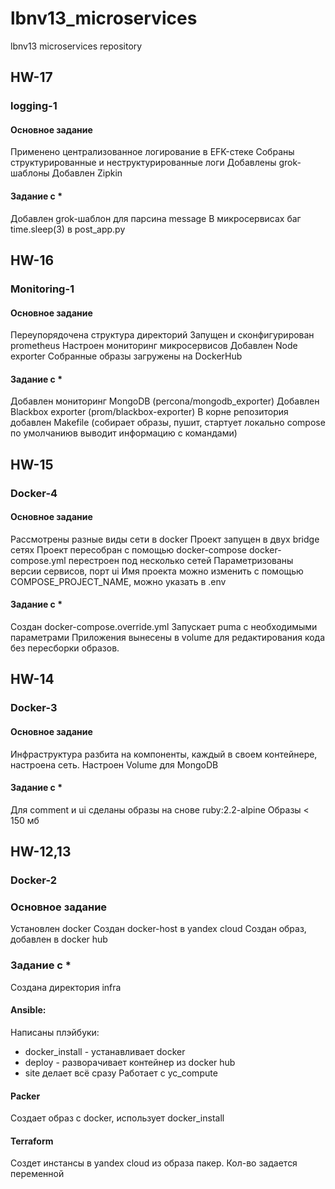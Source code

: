 # lbnv13_microservices
lbnv13 microservices repository

## HW-17
### logging-1
#### Основное задание
Применено централизованное логирование в EFK-стеке
Собраны структурированные и неструктурированные логи
Добавлены grok-шаблоны 
Добавлен Zipkin
#### Задание с *
Добавлен grok-шаблон для парсина message
В микросервисах баг time.sleep(3) в post_app.py

## HW-16
### Monitoring-1
#### Основное задание
Переупорядочена структура директорий
Запущен и сконфигурирован prometheus 
Настроен мониторинг микросервисов
Добавлен Node exporter
Собранные образы загружены на DockerHub
#### Задание с *
Добавлен мониторинг MongoDB (percona/mongodb_exporter)
Добавлен Blackbox exporter (prom/blackbox-exporter)
В корне репозитория добавлен Makefile (собирает образы, пушит, стартует локально compose 
по умолчаниюв выводит информацию с командами)

## HW-15
### Docker-4
#### Основное задание
Рассмотрены разные виды сети в docker
Проект запущен в двух bridge сетях
Проект пересобран с помощью docker-compose
docker-compose.yml перестроен под несколько сетей
Параметризованы версии сервисов, порт ui
Имя проекта можно изменить с помощью COMPOSE_PROJECT_NAME, можно указать в .env
#### Задание с *
Создан docker-compose.override.yml
Запускает puma с необходимыми параметрами
Приложения вынесены в volume для редактирования кода без пересборки образов.

## HW-14
### Docker-3
#### Основное задание
Инфраструктура разбита на компоненты, каждый в своем контейнере, настроена сеть.
Настроен Volume для MongoDB
#### Задание с *
Для comment и ui сделаны образы на снове ruby:2.2-alpine
Образы < 150 мб

## HW-12,13
### Docker-2
### Основное задание
Установлен docker
Создан docker-host в yandex cloud
Создан образ, добавлен в docker hub
### Задание с *
Создана директория infra
#### Ansible:
Написаны плэйбуки:
- docker_install - устанавливает docker
- deploy - разворачивает контейнер из docker hub
- site делает всё сразу
Работает с yc_compute
#### Packer
Создает образ c docker, использует docker_install
#### Terraform
Создет инстансы в yandex cloud из образа пакер. Кол-во задается переменной
